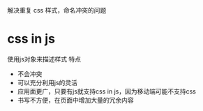 解决重复 css 样式，命名冲突的问题
# css in js
使用js对象来描述样式
特点
- 不会冲突
- 可以充分利用js的灵活
- 应用面更广，只要有js就支持css in js，因为移动端可能不支持css
- 书写不方便，在页面中增加大量的冗余内容